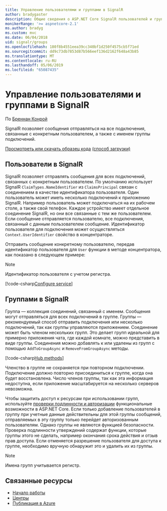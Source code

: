 ```yaml
---
title: Управление пользователями и группами в SignalR
author: bradygaster
description: Общие сведения о ASP.NET Core SignalR пользователей и групп управления.
monikerRange: '>= aspnetcore-2.1'
ms.author: bradyg
ms.custom: mvc
ms.date: 06/04/2018
uid: signalr/groups
ms.openlocfilehash: 180f8b4551eea39cc340bf1d250f4575cb5f71ed
ms.sourcegitcommit: dd9c73db7853d87b566eef136d2162f648a43b85
ms.translationtype: MT
ms.contentlocale: ru-RU
ms.lasthandoff: 05/06/2019
ms.locfileid: "65087435"
---
```

# <a name="manage-users-and-groups-in-signalr"></a>Управление пользователями и группами в SignalR

По [Бреннан Конрой](https://github.com/BrennanConroy)

SignalR позволяет сообщения отправляться на все подключения, связанные с конкретным пользователем, а также с именем группы подключений.

[Просмотреть или скачать образец кода](https://github.com/aspnet/AspNetCore.Docs/tree/master/aspnetcore/signalr/groups/sample/) [(способ загрузки)](xref:index#how-to-download-a-sample)

## <a name="users-in-signalr"></a>Пользователи в SignalR

SignalR позволяет отправлять сообщения для всех подключений, связанных с конкретным пользователем. По умолчанию использует SignalR `ClaimTypes.NameIdentifier` из `ClaimsPrincipal` связан с соединением в качестве идентификатора пользователя. Один пользователь может иметь несколько подключений к приложению SignalR. Например пользователь может подключаться на их рабочем столе, а также свой телефон. Каждое устройство имеет отдельное соединение SignalR, но они все связанные с тем же пользователем. Если сообщение отправляется пользователю, все подключения, связанный с данным пользователем сообщение. Идентификатор пользователя для подключения может осуществляться `Context.UserIdentifier` свойство в концентраторе.

Отправить сообщение конкретному пользователю, передав идентификатор пользователя для `User` функции в методе концентратора, как показано в следующем примере:

> [!NOTE]
> Идентификатор пользователя с учетом регистра.

[!code-csharp[Configure service](groups/sample/hubs/chathub.cs?range=29-32)]

## <a name="groups-in-signalr"></a>Группами в SignalR

Группа — коллекция соединений, связанный с именем. Сообщения могут отправляться для всех подключений в группе. Группы — рекомендуемый способ отправить подключения или несколько подключений, так как группы управляются приложением. Соединение может быть членом нескольких групп. Это делает групп идеальной для примерно приложения чата, где каждой комнате, можно представить в виде группы. Соединения можно добавлять к или удалены из групп с помощью `AddToGroupAsync` и `RemoveFromGroupAsync` методы.

[!code-csharp[Hub methods](groups/sample/hubs/chathub.cs?range=15-27)]

Членство в группе не сохраняется при повторном подключении. Подключение должно повторно присоединиться к группе, когда она будет восстановлена. Число членов группы, так как эта информация недоступна, если приложение масштабируется на несколько серверов невозможна.

Чтобы защитить доступ к ресурсам при использовании групп, используйте [проверки подлинности и авторизации](xref:signalr/authn-and-authz) функциональные возможности в ASP.NET Core. Если только добавление пользователей в группу при учетные данные действительны для этой группы сообщений, отправляемых в эту группу только перейдет авторизованным пользователям. Однако группы не являются функцией безопасности. Проверка подлинности утверждений содержат функции, которые группы этого не сделать, например окончания срока действия и отзыв прав доступа. Если отменяется разрешение пользователя для доступа к группе, необходимо вручную обнаружит это и удалить их из группы.

> [!NOTE]
> Имена групп учитывается регистр.

## <a name="related-resources"></a>Связанные ресурсы

* [Начало работы](xref:tutorials/signalr)
* [Центры](xref:signalr/hubs)
* [Публикация в Azure](xref:signalr/publish-to-azure-web-app)

